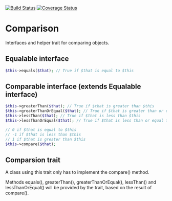 [![Build Status](https://travis-ci.org/sirn-se/phrity-comparison.svg?branch=master)](https://travis-ci.org/sirn-se/phrity-comparison)
[![Coverage Status](https://coveralls.io/repos/github/sirn-se/phrity-comparison/badge.svg?branch=master)](https://coveralls.io/github/sirn-se/phrity-comparison?branch=master)

# Comparison

Interfaces and helper trait for comparing objects.

## Equalable interface

```php
$this->equals($that); // True if $that is equal to $this
```

## Comparable interface (extends Equalable interface)

```php
$this->greaterThan($that); // True if $that is greater than $this
$this->greaterThanOrEqual($that); // True if $that is greater than or equal to $this
$this->lessThan($that); // True if $that is less than $this
$this->lessThanOrEqual($that); // True if $that is less than or equal to $this

// 0 if $that is equal to $this
// -1 if $that is less than $this
// 1 if $that is greater than $this
$this->compare($that);
```

## Comparsion trait

A class using this trait only has to implement the compare() method.

Methods equals(), greaterThan(), greaterThanOrEqual(), lessThan() and lessThanOrEqual() will be provided by the trait, based on the result of compare().
